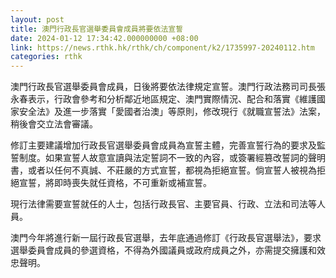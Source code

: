 ```yaml
---
layout: post
title: 澳門行政長官選舉委員會成員將要依法宣誓
date: 2024-01-12 17:34:42.000000000 +08:00
link: https://news.rthk.hk/rthk/ch/component/k2/1735997-20240112.htm
categories: rthk
---
```


澳門行政長官選舉委員會成員，日後將要依法律規定宣誓。澳門行政法務司司長張永春表示，行政會參考和分析鄰近地區規定、澳門實際情況、配合和落實《維護國家安全法》及進一步落實「愛國者治澳」等原則，修改現行《就職宣誓法》法案，稍後會交立法會審議。

修訂主要建議增加行政長官選舉委員會成員為宣誓主體，完善宣誓行為的要求及監誓制度。如果宣誓人故意宣讀與法定誓詞不一致的內容，或簽署經篡改誓詞的聲明書，或者以任何不真誠、不莊嚴的方式宣誓，都視為拒絕宣誓。倘宣誓人被視為拒絕宣誓，將即時喪失就任資格，不可重新或補宣誓。

現行法律需要宣誓就任的人士，包括行政長官、主要官員、行政、立法和司法等人員。

澳門今年將進行新一屆行政長官選舉，去年底通過修訂《行政長官選舉法》，要求選舉委員會成員的參選資格，不得為外國議員或政府成員之外，亦需提交擁護和效忠聲明。
